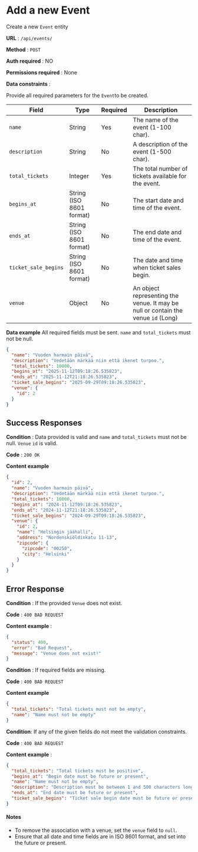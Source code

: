 # Add a new Event

Create a new `Event` entity

**URL** : `/api/events/`

**Method** : `POST`

**Auth required** : NO

**Permissions required** : None

**Data constraints** :

Provide all required parameters for the `Event`to be created.

| Field                | Type                     | Required | Description                                                                       |
| -------------------- | ------------------------ | -------- | --------------------------------------------------------------------------------- |
| `name`               | String                   | Yes      | The name of the event (1-100 char).                                               |
| `description`        | String                   | No       | A description of the event (1-500 char).                                          |
| `total_tickets`      | Integer                  | Yes      | The total number of tickets available for the event.                              |
| `begins_at`          | String (ISO 8601 format) | No       | The start date and time of the event.                                             |
| `ends_at`            | String (ISO 8601 format) | No       | The end date and time of the event.                                               |
| `ticket_sale_begins` | String (ISO 8601 format) | No       | The date and time when ticket sales begin.                                        |
| `venue`              | Object                   | No       | An object representing the venue. It may be null or contain the venue `id` (Long) |

**Data example** All required fields must be sent. `name` and `total_tickets` must not be null.

```json
{
  "name": "Vuoden harmain päivä",
  "description": "Vedetään märkää niin että ikenet turpoo.",
  "total_tickets": 10000,
  "begins_at": "2025-11-12T09:18:26.535823",
  "ends_at": "2025-11-12T21:18:26.535823",
  "ticket_sale_begins": "2025-09-29T09:18:26.535823",
  "venue": {
    "id": 2
  }
}
```

## Success Responses

**Condition** : Data provided is valid and `name` and `total_tickets` must not be null. `Venue` `id` is valid.

**Code** : `200 OK`

**Content example**

```json
{
  "id": 2,
  "name": "Vuoden harmain päivä",
  "description": "Vedetään märkää niin että ikenet turpoo.",
  "total_tickets": 10000,
  "begins_at": "2024-11-12T09:18:26.535823",
  "ends_at": "2024-11-12T21:18:26.535823",
  "ticket_sale_begins": "2024-09-29T09:18:26.535823",
  "venue": {
    "id": 2,
    "name": "Helsingin jäähalli",
    "address": "Nordenskiöldinkatu 11-13",
    "zipcode": {
      "zipcode": "00250",
      "city": "Helsinki"
    }
  }
}
```

## Error Response

**Condition** : If the provided `Venue` does not exist.

**Code** : `400 BAD REQUEST`

**Content example** :

```json
{
  "status": 400,
  "error": "Bad Request",
  "message": "Venue does not exist!"
}
```

**Condition** : If required fields are missing.

**Code** : `400 BAD REQUEST`

**Content example**

```json
{
  "total_tickets": "Total tickets must not be empty",
  "name": "Name must not be empty"
}
```

**Condition**: If any of the given fields do not meet the validation constraints.

**Code** : `400 BAD REQUEST`

**Content example** :

```json
{
  "total_tickets": "Total tickets must be positive",
  "begins_at": "Begin date must be future or present",
  "name": "Name must not be empty",
  "description": "Description must be between 1 and 500 characters long",
  "ends_at": "End date must be future or present",
  "ticket_sale_begins": "Ticket sale begin date must be future or present"
}
```

#### Notes

- To remove the association with a venue, set the `venue` field to `null`.
- Ensure that all date and time fields are in ISO 8601 format, and set into the future or present.

